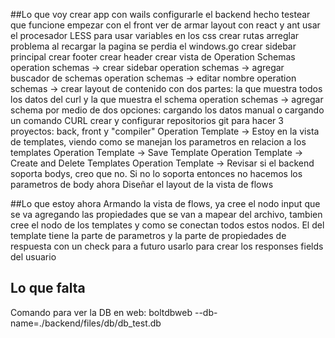 ##Lo que voy
crear app con wails
configurarle el backend hecho
testear que funcione
empezar con el front ver de armar layout con react y ant
usar el procesador LESS para usar variables en los css
crear rutas
arreglar problema al recargar la pagina se perdia el windows.go
crear sidebar principal
crear footer
crear header
crear vista de Operation Schemas
operation schemas -> crear sidebar
operation schemas -> agregar buscador de schemas
operation schemas -> editar nombre
operation schemas -> crear layout de contenido con dos partes: la que muestra todos los datos del curl y la que muestra el schema
operation schemas -> agregar schema por medio de dos opciones: cargando los datos manual o cargando un comando CURL
crear y configurar repositorios git para hacer 3 proyectos: back, front y "compiler"
Operation Template -> Estoy en la vista de templates, viendo como se manejan los parametros en relacion a los templates
Operation Template -> Save Template
Operation Template -> Create and Delete Templates
Operation Template -> Revisar si el backend soporta bodys, creo que no. Si no lo soporta entonces no hacemos los parametros de body ahora
Diseñar el layout de la vista de flows


##Lo que estoy ahora
Armando la vista de flows, ya cree el nodo input que se va agregando las propiedades que se van a mapear del archivo, tambien cree el nodo de los templates y como se conectan todos estos nodos. El del template tiene la parte de parametros y la parte de propiedades de respuesta con un check para a futuro usarlo para crear los responses fields del usuario

## Lo que falta




Comando para ver la DB en web:
boltdbweb --db-name=./backend/files/db/db_test.db
